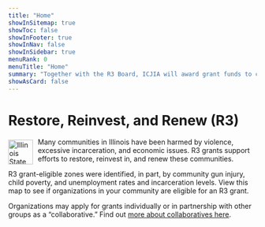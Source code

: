 ```yaml
---
title: "Home"
showInSitemap: true
showToc: false
showInFooter: true
showInNav: false
showInSidebar: true
menuRank: 0
menuTitle: "Home"
summary: "Together with the R3 Board, ICJIA will award grant funds to community organizations that support economic development, provide violence prevention and reentry services, and offer youth development and civil legal aid."
showAsCard: false
---
```


# Restore, Reinvest, and Renew (R3)

<p><img
                src="https://ari.icjia-api.cloud/uploads/state-seal-bw-20200310T16144710.png"
                width="50"
                alt="Illinois State Seal"
                style="float: left; margin: 4px 10px 0px 0px; "
              />

Many communities in Illinois have been harmed by violence, excessive incarceration, and economic issues. R3 grants support efforts to restore, reinvest in, and renew these communities.</p>

R3 grant-eligible zones were identified, in part, by community gun injury, child poverty, and unemployment rates and incarceration levels. View this map to see if organizations in your community are eligible for an R3 grant.

Organizations may apply for grants individually or in partnership with other groups as a “collaborative.” Find out [more about collaboratives here](/collaboratives).
